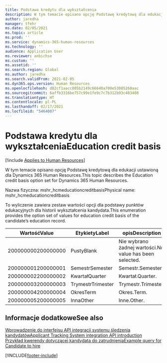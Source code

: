 ```yaml
---
title: Podstawa kredytu dla wykształcenia
description: W tym temacie opisano opcję Podstawę kredytową dla edukacji ustawioną dla Dynamics 365 Human Resources.
author: jaredha
manager: tfehr
ms.date: 02/05/2021
ms.topic: article
ms.prod: ''
ms.service: dynamics-365-human-resources
ms.technology: ''
audience: Application User
ms.reviewer: anbichse
ms.custom: ''
ms.assetid: ''
ms.search.region: Global
ms.author: jaredha
ms.search.validFrom: 2021-02-05
ms.dyn365.ops.version: Human Resources
ms.openlocfilehash: d82cf1aacc805b2149c66640a700e53085260aac
ms.sourcegitcommit: 6affb3316be757c99e1fe9c7c7b312b93c483408
ms.translationtype: HT
ms.contentlocale: pl-PL
ms.lasthandoff: 02/17/2021
ms.locfileid: "5464087"
---
```

# <a name="education-credit-basis"></a><span data-ttu-id="356d5-103">Podstawa kredytu dla wykształcenia</span><span class="sxs-lookup"><span data-stu-id="356d5-103">Education credit basis</span></span>

[!include [Applies to Human Resources](../includes/applies-to-hr.md)]

<span data-ttu-id="356d5-104">W tym temacie opisano opcję Podstawę kredytową dla edukacji ustawioną dla Dynamics 365 Human Resources.</span><span class="sxs-lookup"><span data-stu-id="356d5-104">This topic describes the Education credit basis option set for Dynamics 365 Human Resources.</span></span>

<span data-ttu-id="356d5-105">Nazwa fizyczna: mshr_hcmeducationcreditbasis</span><span class="sxs-lookup"><span data-stu-id="356d5-105">Physical name: mshr_hcmeducationcreditbasis</span></span>

<span data-ttu-id="356d5-106">To wyliczenie zawiera zestaw wartości opcji dla podstawy punktów edukacyjnych dla historii wykształcenia kandydata.</span><span class="sxs-lookup"><span data-stu-id="356d5-106">This enumeration provides the option set of values for education credit basis of the candidate’s education record.</span></span>

| <span data-ttu-id="356d5-107">Wartość</span><span class="sxs-lookup"><span data-stu-id="356d5-107">Value</span></span> | <span data-ttu-id="356d5-108">Etykiety</span><span class="sxs-lookup"><span data-stu-id="356d5-108">Label</span></span> | <span data-ttu-id="356d5-109">opis</span><span class="sxs-lookup"><span data-stu-id="356d5-109">Description</span></span> |
| --- | --- | --- |
| <span data-ttu-id="356d5-110">200000000</span><span class="sxs-lookup"><span data-stu-id="356d5-110">200000000</span></span> | <span data-ttu-id="356d5-111">Pusty</span><span class="sxs-lookup"><span data-stu-id="356d5-111">Blank</span></span> | <span data-ttu-id="356d5-112">Nie wybrano żadnej wartości.</span><span class="sxs-lookup"><span data-stu-id="356d5-112">No value has been selected.</span></span> |
| <span data-ttu-id="356d5-113">200000001</span><span class="sxs-lookup"><span data-stu-id="356d5-113">200000001</span></span> | <span data-ttu-id="356d5-114">Semestr</span><span class="sxs-lookup"><span data-stu-id="356d5-114">Semester</span></span> | <span data-ttu-id="356d5-115">Semestr.</span><span class="sxs-lookup"><span data-stu-id="356d5-115">Semester.</span></span> |
| <span data-ttu-id="356d5-116">200000002</span><span class="sxs-lookup"><span data-stu-id="356d5-116">200000002</span></span> | <span data-ttu-id="356d5-117">Kwartał</span><span class="sxs-lookup"><span data-stu-id="356d5-117">Quarter</span></span> | <span data-ttu-id="356d5-118">Kwartał.</span><span class="sxs-lookup"><span data-stu-id="356d5-118">Quarter.</span></span> |
| <span data-ttu-id="356d5-119">200000003</span><span class="sxs-lookup"><span data-stu-id="356d5-119">200000003</span></span> | <span data-ttu-id="356d5-120">Trymestr</span><span class="sxs-lookup"><span data-stu-id="356d5-120">Trimester</span></span> | <span data-ttu-id="356d5-121">Trymestr.</span><span class="sxs-lookup"><span data-stu-id="356d5-121">Trimester.</span></span> |
| <span data-ttu-id="356d5-122">200000004</span><span class="sxs-lookup"><span data-stu-id="356d5-122">200000004</span></span> | <span data-ttu-id="356d5-123">Okres</span><span class="sxs-lookup"><span data-stu-id="356d5-123">Term</span></span> | <span data-ttu-id="356d5-124">Okres.</span><span class="sxs-lookup"><span data-stu-id="356d5-124">Term.</span></span> |
| <span data-ttu-id="356d5-125">200000005</span><span class="sxs-lookup"><span data-stu-id="356d5-125">200000005</span></span> | <span data-ttu-id="356d5-126">Inna</span><span class="sxs-lookup"><span data-stu-id="356d5-126">Other</span></span> | <span data-ttu-id="356d5-127">Inne.</span><span class="sxs-lookup"><span data-stu-id="356d5-127">Other.</span></span> |

## <a name="see-also"></a><span data-ttu-id="356d5-128">Informacje dodatkowe</span><span class="sxs-lookup"><span data-stu-id="356d5-128">See also</span></span>

[<span data-ttu-id="356d5-129">Wprowadzenie do interfejsu API integracji systemu śledzenia kandydatów</span><span class="sxs-lookup"><span data-stu-id="356d5-129">Applicant Tracking System integration API introduction</span></span>](hr-admin-integration-ats-api-introduction.md)<br>
[<span data-ttu-id="356d5-130">Przykład kwerendy dotyczącej kandydata do zatrudnienia</span><span class="sxs-lookup"><span data-stu-id="356d5-130">Example query for Candidate to hire</span></span>](hr-admin-integration-ats-api-candidate-to-hire-example-query.md)



[!INCLUDE[footer-include](../includes/footer-banner.md)]